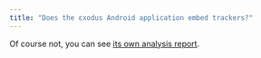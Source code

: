 ```yaml
---
title: "Does the εxodus Android application embed trackers?"
---
```


Of course not, you can see [its own analysis report](https://reports.exodus-privacy.eu.org/en/reports/search/org.eu.exodus_privacy.exodusprivacy/).
